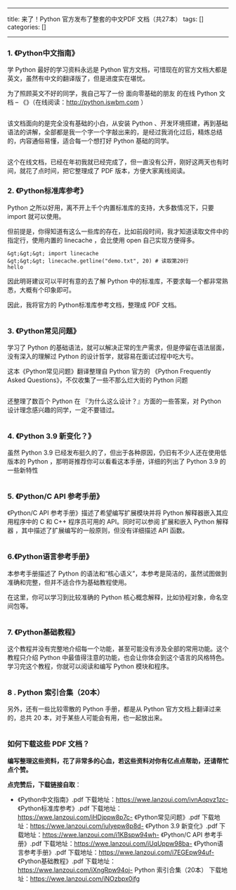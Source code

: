 
--- 
title:  来了！Python 官方发布了整套的中文PDF 文档（共27本） 
tags: []
categories: [] 

---
### 1. 《Python中文指南》

学 Python 最好的学习资料永远是 Python 官方文档，可惜现在的官方文档大都是英文，虽然有中文的翻译版了，但是进度实在堪忧。

为了照顾英文不好的同学，我自己写了一份 面向零基础的朋友 的在线 Python 文档 – 《》（在线阅读：http://python.iswbm.com ）

<img src="https://img-blog.csdnimg.cn/img_convert/f0031855d469a021f5d28e760d7f2f64.png" alt="">

该文档面向的是完全没有基础的小白，从安装 Python 、开发环境搭建，再到基础语法的讲解，全部都是我一个字一个字敲出来的，是经过我消化过后，精炼总结的，内容通俗易懂，适合每一个想打好 Python 基础的同学。

<img src="https://img-blog.csdnimg.cn/img_convert/1ce970f549b00edf0f6101f86499993d.png" alt="">

这个在线文档，已经在年初我就已经完成了，但一直没有公开，刚好这两天也有时间，就花了点时间，把它整理成了 PDF 版本，方便大家离线阅读。

### 2. 《Python标准库参考》

Python 之所以好用，离不开上千个内置标准库的支持，大多数情况下，只要 import 就可以使用。

但前提是，你得知道有这么一些库的存在，比如前段时间，我才知道读取文件中的指定行，使用内置的 linecache ，会比使用 open 自己实现方便得多。

```
&gt;&gt;&gt; import linecache
&gt;&gt;&gt; linecache.getline("demo.txt", 20) # 读取第20行
hello

```

因此明哥建议可以平时有意的去了解 Python 中的标准库，不要求每一个都非常熟悉，大概有个印象即可。

因此，我将官方的 Python标准库参考文档，整理成 PDF 文档。

<img src="https://img-blog.csdnimg.cn/img_convert/19cff1516afefc41faf3f63494ec4827.png" alt="">

### 3. 《Python常见问题》

学习了 Python 的基础语法，就可以解决正常的生产需求，但是停留在语法层面，没有深入的理解过 Python 的设计哲学，就容易在面试过程中吃大亏。

这本《Python常见问题》翻译整理自 Python 官方的 《Python Frequently Asked Questions》，不仅收集了一些不那么烂大街的 Python 问题

<img src="https://img-blog.csdnimg.cn/img_convert/1e32fda6a93a04a63c298ae044552870.png" alt="">

还整理了数百个 Python 在 『为什么这么设计？』方面的一些答案，对 Python 设计理念感兴趣的同学，一定不要错过。

<img src="https://img-blog.csdnimg.cn/img_convert/a77ca11466c2583c436ea519dbccdbcb.png" alt="">

### 4. 《Python 3.9 新变化？》

虽然 Python 3.9 已经发布挺久的了，但出于各种原因，仍旧有不少人还在使用低版本的 Python ，那明哥推荐你可以看看这本手册，详细的列出了 Python 3.9 的一些新特性

<img src="https://img-blog.csdnimg.cn/img_convert/16a22d3b86cb8461455be6b903e2446b.png" alt="">

### 5. 《Python/C API 参考手册》

《Python/C API 参考手册》描述了希望编写扩展模块并将 Python 解释器嵌入其应用程序中的 C 和 C++ 程序员可用的 API。同时可以参阅 扩展和嵌入 Python 解释器 ，其中描述了扩展编写的一般原则，但没有详细描述 API 函数。

<img src="https://img-blog.csdnimg.cn/img_convert/4abb683698a0f71edfb0c6626302179b.png" alt="">

### 6.《Python语言参考手册》

本参考手册描述了 Python 的语法和“核心语义”，本参考是简洁的，虽然试图做到准确和完整，但并不适合作为基础教程使用。

在这里，你可以学习到比较准确的 Python 核心概念解释，比如协程对象，命名空间包等。

<img src="https://img-blog.csdnimg.cn/img_convert/cd27e4e25a7bc571b02644ed0bc43990.png" alt="">

### 7. 《Python基础教程》

这个教程并没有完整地介绍每一个功能，甚至可能没有涉及全部的常用功能。这个教程只介绍 Python 中最值得注意的功能，也会让你体会到这个语言的风格特色。学习完这个教程，你就可以阅读和编写 Python 模块和程序。

<img src="https://img-blog.csdnimg.cn/img_convert/157aa22478bc3f944a83363fa7f2e01e.png" alt="">

### 8 . Python 索引合集（20本）

另外，还有一些比较零散的 Python 手册，都是从 Python 官方文档上翻译过来的，总共 20 本，对于某些人可能会有用，也一起放出来。

<img src="https://img-blog.csdnimg.cn/img_convert/ad3fc9cc864bb137545174ced62c8ba3.png" alt="">

### 如何下载这些 PDF 文档？

**编写整理这些资料，花了非常多的心血，若这些资料对你有亿点点帮助，还请帮忙点个赞。**

**点完赞后，下载链接自取**：
- 《Python中文指南》.pdf 下载地址：https://wwe.lanzoui.com/ivnAopvz1zc- 《Python标准库参考》.pdf 下载地址：https://wwe.lanzoui.com/iHDjppw8p7c- 《Python常见问题》.pdf 下载地址：https://wwe.lanzoui.com/iulyepw8p8d- 《Python 3.9 新变化》.pdf 下载地址：https://wwe.lanzoui.com/i1KBspw94wh- 《Python/C API 参考手册》.pdf 下载地址：https://wwe.lanzoui.com/iUqUppw98ba- 《Python语言参考手册》.pdf 下载地址：https://wwe.lanzoui.com/i7EGEpw94uf- 《Python基础教程》.pdf 下载地址：https://wwe.lanzoui.com/iXngRpw94oj- Python 索引合集（20本） 下载地址：https://wwe.lanzoui.com/iNOzbpx0ifg